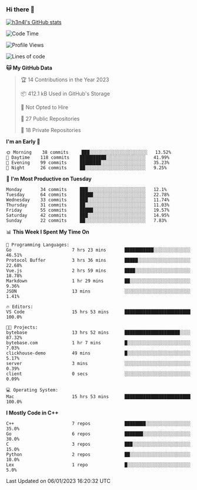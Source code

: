 ### Hi there 👋

[![h3n4l's GitHub stats](https://github-readme-stats.vercel.app/api?username=h3n4l&count_private=true&show_icons=true&theme=radical)](https://github.com/h3n4l/github-readme-stats)

<!--START_SECTION:waka-->
![Code Time](http://img.shields.io/badge/Code%20Time-863%20hrs%2045%20mins-blue)

![Profile Views](http://img.shields.io/badge/Profile%20Views-0-blue)

![Lines of code](https://img.shields.io/badge/From%20Hello%20World%20I%27ve%20Written-44%20Thousand%20lines%20of%20code-blue)

**🐱 My GitHub Data** 

> 🏆 14 Contributions in the Year 2023
 > 
> 📦 412.1 kB Used in GitHub's Storage 
 > 
> 🚫 Not Opted to Hire
 > 
> 📜 27 Public Repositories 
 > 
> 🔑 18 Private Repositories  
 > 
**I'm an Early 🐤** 

```text
🌞 Morning    38 commits     ███░░░░░░░░░░░░░░░░░░░░░░   13.52% 
🌆 Daytime    118 commits    ██████████░░░░░░░░░░░░░░░   41.99% 
🌃 Evening    99 commits     ████████░░░░░░░░░░░░░░░░░   35.23% 
🌙 Night      26 commits     ██░░░░░░░░░░░░░░░░░░░░░░░   9.25%

```
📅 **I'm Most Productive on Tuesday** 

```text
Monday       34 commits     ███░░░░░░░░░░░░░░░░░░░░░░   12.1% 
Tuesday      64 commits     █████░░░░░░░░░░░░░░░░░░░░   22.78% 
Wednesday    33 commits     ███░░░░░░░░░░░░░░░░░░░░░░   11.74% 
Thursday     31 commits     ██░░░░░░░░░░░░░░░░░░░░░░░   11.03% 
Friday       55 commits     █████░░░░░░░░░░░░░░░░░░░░   19.57% 
Saturday     42 commits     ███░░░░░░░░░░░░░░░░░░░░░░   14.95% 
Sunday       22 commits     ██░░░░░░░░░░░░░░░░░░░░░░░   7.83%

```


📊 **This Week I Spent My Time On** 

```text
💬 Programming Languages: 
Go                       7 hrs 23 mins       ███████████░░░░░░░░░░░░░░   46.51% 
Protocol Buffer          3 hrs 36 mins       █████░░░░░░░░░░░░░░░░░░░░   22.68% 
Vue.js                   2 hrs 59 mins       ████░░░░░░░░░░░░░░░░░░░░░   18.78% 
Markdown                 1 hr 29 mins        ██░░░░░░░░░░░░░░░░░░░░░░░   9.36% 
JSON                     13 mins             ░░░░░░░░░░░░░░░░░░░░░░░░░   1.41%

🔥 Editors: 
VS Code                  15 hrs 53 mins      █████████████████████████   100.0%

🐱‍💻 Projects: 
bytebase                 13 hrs 52 mins      █████████████████████░░░░   87.32% 
bytebase.com             1 hr 7 mins         █░░░░░░░░░░░░░░░░░░░░░░░░   7.03% 
clickhouse-demo          49 mins             █░░░░░░░░░░░░░░░░░░░░░░░░   5.17% 
server                   3 mins              ░░░░░░░░░░░░░░░░░░░░░░░░░   0.39% 
client                   0 secs              ░░░░░░░░░░░░░░░░░░░░░░░░░   0.09%

💻 Operating System: 
Mac                      15 hrs 53 mins      █████████████████████████   100.0%

```

**I Mostly Code in C++** 

```text
C++                      7 repos             ████████░░░░░░░░░░░░░░░░░   35.0% 
Go                       6 repos             ███████░░░░░░░░░░░░░░░░░░   30.0% 
C                        3 repos             ███░░░░░░░░░░░░░░░░░░░░░░   15.0% 
Python                   2 repos             ██░░░░░░░░░░░░░░░░░░░░░░░   10.0% 
Lex                      1 repo              █░░░░░░░░░░░░░░░░░░░░░░░░   5.0%

```



 Last Updated on 06/01/2023 16:20:32 UTC
<!--END_SECTION:waka-->


